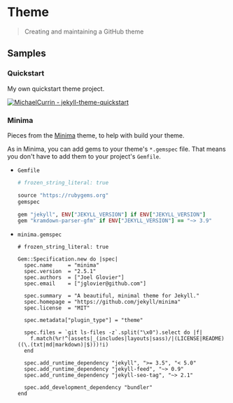 # Theme
> Creating and maintaining a GitHub theme



## Samples

### Quickstart

My own quickstart theme project.

[![MichaelCurrin - jekyll-theme-quickstart](https://img.shields.io/static/v1?label=MichaelCurrin&message=jekyll-theme-quickstart&color=blue&logo=github)](https://github.com/MichaelCurrin/jekyll-theme-quickstart)

### Minima

Pieces from the [Minima](https://github.com/jekyll/minima) theme, to help with build your theme.

As in Minima, you can add gems to your theme's `*.gemspec` file. That means you don't have to add them to your project's `Gemfile`.

- `Gemfile`
    ```ruby
    # frozen_string_literal: true

    source "https://rubygems.org"
    gemspec

    gem "jekyll", ENV["JEKYLL_VERSION"] if ENV["JEKYLL_VERSION"]
    gem "kramdown-parser-gfm" if ENV["JEKYLL_VERSION"] == "~> 3.9"
    ```
- `minima.gemspec`
    ```
    # frozen_string_literal: true

    Gem::Specification.new do |spec|
      spec.name     = "minima"
      spec.version  = "2.5.1"
      spec.authors  = ["Joel Glovier"]
      spec.email    = ["jglovier@github.com"]

      spec.summary  = "A beautiful, minimal theme for Jekyll."
      spec.homepage = "https://github.com/jekyll/minima"
      spec.license  = "MIT"

      spec.metadata["plugin_type"] = "theme"

      spec.files = `git ls-files -z`.split("\x0").select do |f|
        f.match(%r!^(assets|_(includes|layouts|sass)/|(LICENSE|README)((\.(txt|md|markdown)|$)))!i)
      end

      spec.add_runtime_dependency "jekyll", ">= 3.5", "< 5.0"
      spec.add_runtime_dependency "jekyll-feed", "~> 0.9"
      spec.add_runtime_dependency "jekyll-seo-tag", "~> 2.1"

      spec.add_development_dependency "bundler"
    end
    ```

